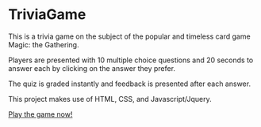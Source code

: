 # TriviaGame

This is a trivia game on the subject of the popular and timeless card game Magic: the Gathering.

Players are presented with 10 multiple choice questions and 20 seconds to answer each by clicking on the answer they prefer.

The quiz is graded instantly and feedback is presented after each answer.

This project makes use of HTML, CSS, and Javascript/Jquery. 

[Play the game now!](https://aangl3r.github.io/TriviaGame/)